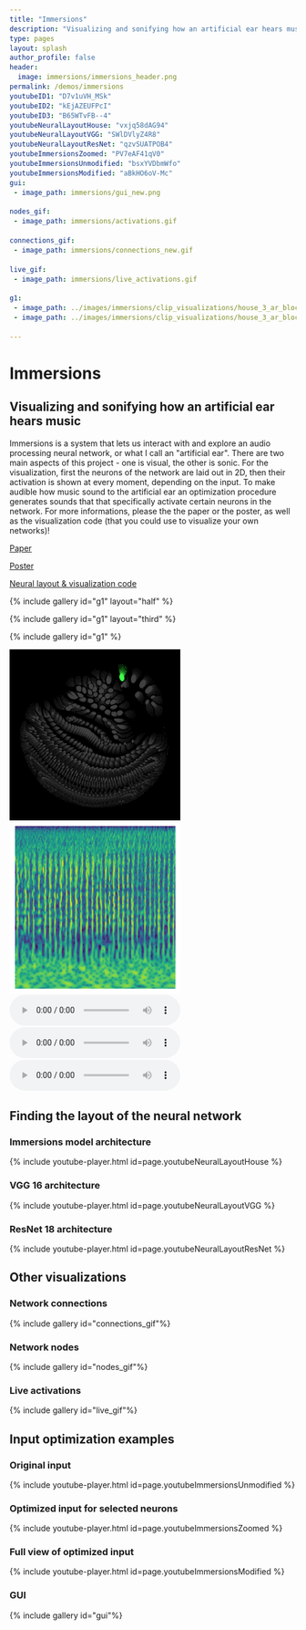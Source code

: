 ```yaml
---
title: "Immersions"
description: "Visualizing and sonifying how an artificial ear hears music"
type: pages
layout: splash
author_profile: false
header:
  image: immersions/immersions_header.png
permalink: /demos/immersions
youtubeID1: "D7v1uVH_MSk"
youtubeID2: "kEjAZEUFPcI"
youtubeID3: "B65WTvFB--4"
youtubeNeuralLayoutHouse: "vxjq58dAG94"
youtubeNeuralLayoutVGG: "SWlDVlyZ4R8"
youtubeNeuralLayoutResNet: "qzvSUATPOB4"
youtubeImmersionsZoomed: "PV7eAF41qV0"
youtubeImmersionsUnmodified: "bsxYVDbmWfo"
youtubeImmersionsModified: "aBkHO6oV-Mc"
gui:
 - image_path: immersions/gui_new.png

nodes_gif:
 - image_path: immersions/activations.gif

connections_gif:
 - image_path: immersions/connections_new.gif

live_gif:
 - image_path: immersions/live_activations.gif

g1:
 - image_path: ../images/immersions/clip_visualizations/house_3_ar_block_0_ch_0_1_from_low_noise_selection.png
 - image_path: ../images/immersions/clip_visualizations/house_3_ar_block_0_ch_0_1_from_low_noise.png

---
```

# Immersions
## Visualizing and sonifying how an artificial ear hears music

Immersions is a system that lets us interact with and explore an audio processing neural network, or what I call an "artificial ear".
There are two main aspects of this project - one is visual, the other is sonic.
For the visualization, first the neurons of the network are laid out in 2D, then their activation is shown at every moment, depending on the input.
To make audible how music sound to the artificial ear an optimization procedure generates sounds that that specifically activate certain neurons in the network.
For more informations, please the the paper or the poster, as well as the visualization code (that you could use to visualize your own networks)!


[Paper](https://neurips2019creativity.github.io/doc/Immersions_NeurIPS.pdf)

[Poster](/assets/pdfs/Immersions_Poster.pdf)

[Neural layout & visualization code](https://github.com/vincentherrmann/neural-layout)

{% include gallery id="g1" layout="half" %}

{% include gallery id="g1" layout="third" %}

{% include gallery id="g1" %}

<div class="row">
  <div class="column">
    <img src="../images/immersions/clip_visualizations/house_3_ar_block_0_ch_0_1_from_low_noise_selection.png" width="300" height="300">
  </div>
  <div class="column">
    <img src="../images/immersions/clip_visualizations/house_3_ar_block_0_ch_0_1_from_low_noise.png" width="300" height="300">
  </div>
</div>



<audio controls>
  <source src="../assets/audio/immersions/house_3_ar_block_1_ch_0_1_from_low_noise.mp3" type="audio/mp3">
</audio>

<audio controls>
  <source src="../assets/audio/immersions/house_3_scalogram.mp3" type="audio/mp3">
</audio>

<audio controls>
  <source src="../assets/audio/immersions/house_3_encoder_block_0_conv_1_ch_0_1_from_low_noise.mp3" type="audio/mp3">
</audio>



## Finding the layout of the neural network
### Immersions model architecture
{% include youtube-player.html id=page.youtubeNeuralLayoutHouse %}

### VGG 16 architecture
{% include youtube-player.html id=page.youtubeNeuralLayoutVGG %}

### ResNet 18 architecture
{% include youtube-player.html id=page.youtubeNeuralLayoutResNet %}

## Other visualizations

### Network connections
{% include gallery id="connections_gif"%}

### Network nodes
{% include gallery id="nodes_gif"%}

### Live activations
{% include gallery id="live_gif"%}

## Input optimization examples
### Original input
{% include youtube-player.html id=page.youtubeImmersionsUnmodified %}

### Optimized input for selected neurons
{% include youtube-player.html id=page.youtubeImmersionsZoomed %}

### Full view of optimized input
{% include youtube-player.html id=page.youtubeImmersionsModified %}

### GUI
{% include gallery id="gui"%}
